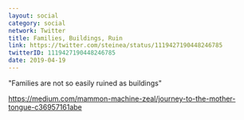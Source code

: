 ```yaml
---
layout: social
category: social
network: Twitter
title: Families, Buildings, Ruin
link: https://twitter.com/steinea/status/1119427190448246785
twitterID: 1119427190448246785
date: 2019-04-19
---
```


"Families are not so easily ruined as buildings"

<https://medium.com/mammon-machine-zeal/journey-to-the-mother-tongue-c36957161abe>
